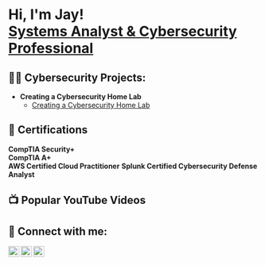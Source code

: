 <h1>Hi, I'm Jay! <br/><a href="https://www.linkedin.com/in/jay-thomason-3a67422a/">Systems Analyst & Cybersecurity Professional</a>

<h2>👨‍💻 Cybersecurity Projects:</h2>

- <b>Creating a Cybersecurity Home Lab</b>
  - [Creating a Cybersecurity Home Lab](https://github.com/jayrthomason)

<h2>📜 Certifications</h2>

<b>CompTIA Security+</b><br/>
<b>CompTIA A+</b><br/>
<b>AWS Certified Cloud Practitioner</b>
<b>Splunk Certified Cybersecurity Defense Analyst</b>

<h2>📺 Popular YouTube Videos</h2>



<h2> 🤳 Connect with me:</h2>

[<img align="left" alt="JayInSecurity | YouTube" width="22px" src="https://cdn.jsdelivr.net/npm/simple-icons@v3/icons/youtube.svg" />][youtube]
[<img align="left" alt="JayInSecurity | Twitter" width="22px" src="https://cdn.jsdelivr.net/npm/simple-icons@v3/icons/twitter.svg" />][twitter]
[<img align="left" alt="Jay Thomason | LinkedIn" width="22px" src="https://cdn.jsdelivr.net/npm/simple-icons@v3/icons/linkedin.svg" />][linkedin]


[twitter]: https://twitter.com/JayInSecurity
[youtube]: https://www.youtube.com/channel/UCo9M9W3DYpyiqpPJOlFyfKQ
[linkedin]: https://www.linkedin.com/in/jay-thomason-3a67422a/

